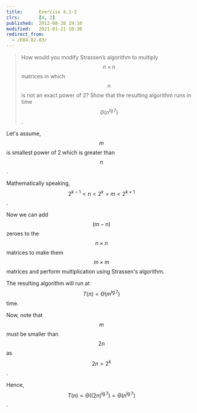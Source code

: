 ```yaml
---
title:      Exercise 4.2-3
clrs:       [4, 2]
published:  2012-08-28 19:10
modified:   2021-01-21 10:30
redirect_from:
  - /E04.02-03/
---
```


> How would you modify Strassen’s algorithm to multiply $$n \times n$$ matrices in which $$n$$ is not an exact power of 2? Show that the resulting algorithm runs in time $$\Theta(n^{\lg 7})$$.

Let's assume, $$m$$ is smallest power of 2 which is greater than $$n$$.

Mathematically speaking, $$2^{k - 1} < n < 2^k = m < 2^{k + 1}$$.

Now we can add $$(m - n)$$ zeroes to the $$n \times n$$ matrices to make them $$m \times m$$ matrices and perform multiplication using Strassen's algorithm.

The resulting algorithm will run at $$T(n) = \Theta(m^{\lg 7})$$ time.

Now, note that $$m$$ must be smaller than $$2n$$ as $$2n > 2^k$$.

Hence, $$T(n) = \Theta((2n)^{\lg 7}) = \Theta(n^{\lg 7})$$.
